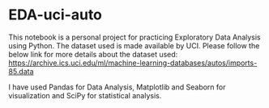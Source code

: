 # EDA-uci-auto

This notebook is a personal project for practicing Exploratory Data Analysis using Python.
The dataset used is made available by UCI. Please follow the below link for more details 
about the dataset used:
https://archive.ics.uci.edu/ml/machine-learning-databases/autos/imports-85.data


I have used Pandas for Data Analysis, Matplotlib and Seaborn for visualization and SciPy 
for statistical analysis.

